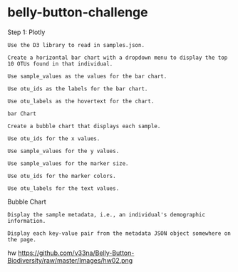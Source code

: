 # belly-button-challenge

Step 1: Plotly

    Use the D3 library to read in samples.json.

    Create a horizontal bar chart with a dropdown menu to display the top 10 OTUs found in that individual.

    Use sample_values as the values for the bar chart.

    Use otu_ids as the labels for the bar chart.

    Use otu_labels as the hovertext for the chart.

    bar Chart

    Create a bubble chart that displays each sample.

    Use otu_ids for the x values.

    Use sample_values for the y values.

    Use sample_values for the marker size.

    Use otu_ids for the marker colors.

    Use otu_labels for the text values.

Bubble Chart



    Display the sample metadata, i.e., an individual's demographic information.

    Display each key-value pair from the metadata JSON object somewhere on the page.

hw
https://github.com/v33na/Belly-Button-Biodiversity/raw/master/Images/hw02.png